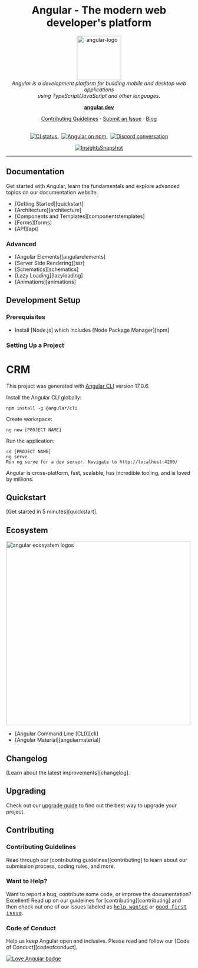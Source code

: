 <h1 align="center">Angular - The modern web developer's platform</h1>

<p align="center">
  <img src="https://github.com/angular/angular/blob/main/aio/src/assets/images/logos/angular/angular_renaissance.png" alt="angular-logo" width="120px" height="120px"/>
  <br>
  <em>Angular is a development platform for building mobile and desktop web applications
    <br> using TypeScript/JavaScript and other languages.</em>
  <br>
</p>

<p align="center">
  <a href="https://angular.dev/"><strong>angular.dev</strong></a>
  <br>
</p>

<p align="center">
  <a href="CONTRIBUTING.md">Contributing Guidelines</a>
  ·
  <a href="https://github.com/angular/angular/issues">Submit an Issue</a>
  ·
  <a href="https://blog.angular.io/">Blog</a>
  <br>
  <br>
</p>

<p align="center">
  <a href="https://circleci.com/gh/angular/workflows/angular/tree/main">
    <img src="https://img.shields.io/circleci/build/github/angular/angular/main.svg?logo=circleci&logoColor=fff&label=CircleCI" alt="CI status" />
  </a>&nbsp;
  <a href="https://www.npmjs.com/@angular/core">
    <img src="https://img.shields.io/npm/v/@angular/core.svg?logo=npm&logoColor=fff&label=NPM+package&color=limegreen" alt="Angular on npm" />
  </a>&nbsp;
  <a href="https://discord.gg/angular">
    <img src="https://img.shields.io/discord/463752820026376202.svg?logo=discord&logoColor=fff&label=Discord&color=7389d8" alt="Discord conversation" />
  </a>
</p>

<p align="center">
  <a href="https://app.circleci.com/insights/github/angular/angular/workflows/default_workflow?branch=main">
    <img src="https://dl.circleci.com/insights-snapshot/gh/angular/angular/main/default_workflow/badge.svg" alt="InsightsSnapshot" />
  </a>
</p>

<hr>

## Documentation

Get started with Angular, learn the fundamentals and explore advanced topics on our documentation website.

- [Getting Started][quickstart]
- [Architecture][architecture]
- [Components and Templates][componentstemplates]
- [Forms][forms]
- [API][api]

### Advanced

- [Angular Elements][angularelements]
- [Server Side Rendering][ssr]
- [Schematics][schematics]
- [Lazy Loading][lazyloading]
- [Animations][animations]

## Development Setup

### Prerequisites

- Install [Node.js] which includes [Node Package Manager][npm]

### Setting Up a Project

# CRM

This project was generated with [Angular CLI](https://github.com/angular/angular-cli) version 17.0.6.

Install the Angular CLI globally:

```
npm install -g @angular/cli
```

Create workspace:

```
ng new [PROJECT NAME]
```

Run the application:

```
cd [PROJECT NAME]
ng serve
Run ng serve for a dev server. Navigate to http://localhost:4200/
```

Angular is cross-platform, fast, scalable, has incredible tooling, and is loved by millions.

## Quickstart

[Get started in 5 minutes][quickstart].

## Ecosystem

<p>
  <img src="https://github.com/angular/angular/blob/main/docs/images/angular-ecosystem-logos.png" alt="angular ecosystem logos" width="500px" height="auto">
</p>

- [Angular Command Line (CLI)][cli]
- [Angular Material][angularmaterial]

## Changelog

[Learn about the latest improvements][changelog].

## Upgrading

Check out our [upgrade guide](https://update.angular.io/) to find out the best way to upgrade your project.

## Contributing

### Contributing Guidelines

Read through our [contributing guidelines][contributing] to learn about our submission process, coding rules, and more.

### Want to Help?

Want to report a bug, contribute some code, or improve the documentation? Excellent! Read up on our guidelines for [contributing][contributing] and then check out one of our issues labeled as <kbd>[help wanted](https://github.com/angular/angular/labels/help%20wanted)</kbd> or <kbd>[good first issue](https://github.com/angular/angular/labels/good%20first%20issue)</kbd>.

### Code of Conduct

Help us keep Angular open and inclusive. Please read and follow our [Code of Conduct][codeofconduct].


[![Love Angular badge](https://img.shields.io/badge/angular-love-blue?logo=angular&angular=love)](https://www.github.com/angular/angular)

